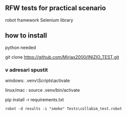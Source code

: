 ## RFW tests for practical scenario ##
robot framework
Selenium library

## how to install ##
python needed

git clone https://github.com/Mirjax2000/INIZIO_TEST.git

<h3>v adresari spustit</h3> 
<p>windows: .venv\Scripts\activate</p>
<p>linux/mac : source .venv/bin/activate</p>
<p>pip install -r requirements.txt</p>

```shell
robot -d results -i "smoke" Tests\collabim_test.robot  
```


